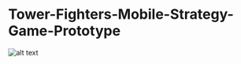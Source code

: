 # Tower-Fighters-Mobile-Strategy-Game-Prototype

![alt text](https://github.com/[brkhatay]/[Tower-Fighters-Mobile-Strategy-Game-Prototype]/blob/[ReadSourse]/logo.png?raw=true](https://drive.google.com/file/d/1RiAXbYOVVrUC78297Lk8PLRvU82KBdfG/view?usp=drive_link)https://drive.google.com/file/d/1RiAXbYOVVrUC78297Lk8PLRvU82KBdfG/view?usp=drive_link](https://imageupload.io/Y963IysHg9iu1jY)https://imageupload.io/Y963IysHg9iu1jY)

